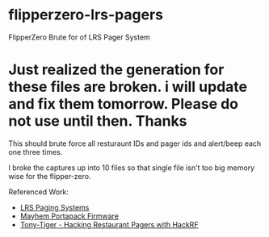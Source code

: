 # flipperzero-lrs-pagers
FlipperZero Brute for of LRS Pager System

# Just realized the generation for these files are broken. i will update and fix them tomorrow. Please do not use until then. Thanks

This should brute force all resturaunt IDs and pager ids and alert/beep each one three times.

I broke the captures up into 10 files so that single file isn't too big memory wise for the flipper-zero.

Referenced Work:
* [LRS Paging Systems](https://paging-systems.readme.io/v1.2/docs/am-page-modes)
* [Mayhem Portapack Firmware](https://github.com/eried/portapack-mayhem/blob/next/firmware/application/apps/ui_coasterp.cpp)
* [Tony-Tiger - Hacking Restaurant Pagers with HackRF](https://www.youtube.com/watch?v=ycLLb4eVZpI)
